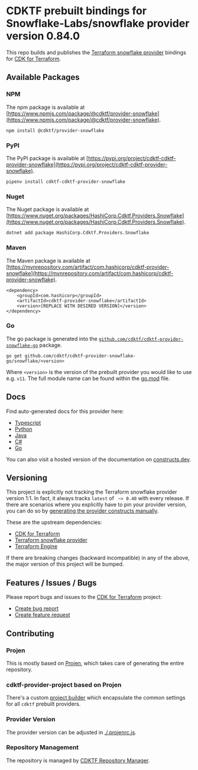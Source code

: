 
# CDKTF prebuilt bindings for Snowflake-Labs/snowflake provider version 0.84.0

This repo builds and publishes the [Terraform snowflake provider](https://registry.terraform.io/providers/Snowflake-Labs/snowflake/0.84.0/docs) bindings for [CDK for Terraform](https://cdk.tf).

## Available Packages

### NPM

The npm package is available at [https://www.npmjs.com/package/@cdktf/provider-snowflake](https://www.npmjs.com/package/@cdktf/provider-snowflake).

`npm install @cdktf/provider-snowflake`

### PyPI

The PyPI package is available at [https://pypi.org/project/cdktf-cdktf-provider-snowflake](https://pypi.org/project/cdktf-cdktf-provider-snowflake).

`pipenv install cdktf-cdktf-provider-snowflake`

### Nuget

The Nuget package is available at [https://www.nuget.org/packages/HashiCorp.Cdktf.Providers.Snowflake](https://www.nuget.org/packages/HashiCorp.Cdktf.Providers.Snowflake).

`dotnet add package HashiCorp.Cdktf.Providers.Snowflake`

### Maven

The Maven package is available at [https://mvnrepository.com/artifact/com.hashicorp/cdktf-provider-snowflake](https://mvnrepository.com/artifact/com.hashicorp/cdktf-provider-snowflake).

```
<dependency>
    <groupId>com.hashicorp</groupId>
    <artifactId>cdktf-provider-snowflake</artifactId>
    <version>[REPLACE WITH DESIRED VERSION]</version>
</dependency>
```

### Go

The go package is generated into the [`github.com/cdktf/cdktf-provider-snowflake-go`](https://github.com/cdktf/cdktf-provider-snowflake-go) package.

`go get github.com/cdktf/cdktf-provider-snowflake-go/snowflake/<version>`

Where `<version>` is the version of the prebuilt provider you would like to use e.g. `v11`. The full module name can be found
within the [go.mod](https://github.com/cdktf/cdktf-provider-snowflake-go/blob/main/snowflake/go.mod#L1) file.

## Docs

Find auto-generated docs for this provider here: 

- [Typescript](./docs/API.typescript.md)
- [Python](./docs/API.python.md)
- [Java](./docs/API.java.md)
- [C#](./docs/API.csharp.md)
- [Go](./docs/API.go.md)

You can also visit a hosted version of the documentation on [constructs.dev](https://constructs.dev/packages/@cdktf/provider-snowflake).

## Versioning

This project is explicitly not tracking the Terraform snowflake provider version 1:1. In fact, it always tracks `latest` of ` ~> 0.40` with every release. If there are scenarios where you explicitly have to pin your provider version, you can do so by [generating the provider constructs manually](https://cdk.tf/imports).

These are the upstream dependencies:

- [CDK for Terraform](https://cdk.tf)
- [Terraform snowflake provider](https://registry.terraform.io/providers/Snowflake-Labs/snowflake/0.84.0)
- [Terraform Engine](https://terraform.io)

If there are breaking changes (backward incompatible) in any of the above, the major version of this project will be bumped.

## Features / Issues / Bugs

Please report bugs and issues to the [CDK for Terraform](https://cdk.tf) project:

- [Create bug report](https://cdk.tf/bug)
- [Create feature request](https://cdk.tf/feature)

## Contributing

### Projen

This is mostly based on [Projen](https://github.com/projen/projen), which takes care of generating the entire repository.

### cdktf-provider-project based on Projen

There's a custom [project builder](https://github.com/cdktf/cdktf-provider-project) which encapsulate the common settings for all `cdktf` prebuilt providers.

### Provider Version

The provider version can be adjusted in [./.projenrc.js](./.projenrc.js).

### Repository Management

The repository is managed by [CDKTF Repository Manager](https://github.com/cdktf/cdktf-repository-manager/).
